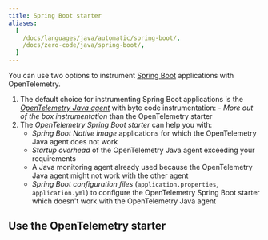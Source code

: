 ```yaml
---
title: Spring Boot starter
aliases:
  [
    /docs/languages/java/automatic/spring-boot/,
    /docs/zero-code/java/spring-boot/,
  ]
---
```


You can use two options to instrument
[Spring Boot](https://spring.io/projects/spring-boot) applications with
OpenTelemetry.

1. The default choice for instrumenting Spring Boot applications is the
   [_OpenTelemetry Java agent_](../agent) with byte code instrumentation: -
   _More out of the box instrumentation_ than the OpenTelemetry starter
2. The _OpenTelemetry Spring Boot starter_ can help you with:
   - _Spring Boot Native image_ applications for which the OpenTelemetry Java
     agent does not work
   - _Startup overhead_ of the OpenTelemetry Java agent exceeding your
     requirements
   - A Java monitoring agent already used because the OpenTelemetry Java agent
     might not work with the other agent
   - _Spring Boot configuration files_ (`application.properties`,
     `application.yml`) to configure the OpenTelemetry Spring Boot starter which
     doesn't work with the OpenTelemetry Java agent

## Use the OpenTelemetry starter
